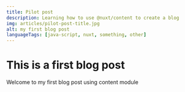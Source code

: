```yaml
---
title: Pilot post
description: Learning how to use @nuxt/content to create a blog
img: articles/pilot-post-title.jpg
alt: my first blog post
languageTags: [java-script, nuxt, something, other]
---
```


# This is a first blog post

Welcome to my first blog post using content module
